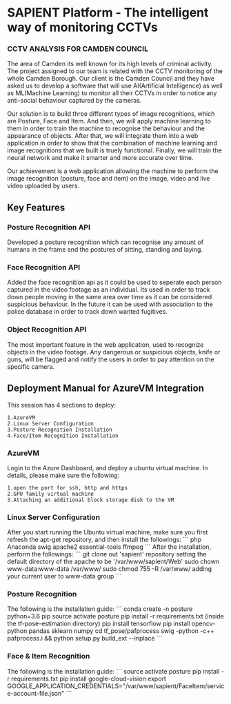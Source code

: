 <h1>SAPIENT Platform - The intelligent way of monitoring CCTVs</h1>

<h3>CCTV ANALYSIS FOR CAMDEN COUNCIL</h3>

The area of Camden its well known for its high levels of criminal activity. The project assigned to our team is related with the CCTV monitoring of the whole Camden Borough. Our client is the Camden Council and they have asked us to develop a software that will use AI(Artificial Intelligence) as well as ML(Machine Learning) to monitor all their CCTVs in order to notice any anti-social behaviour captured by the cameras. 

Our solution is to build three different types of image recognitions, which are Posture, Face and Item. And then, we will apply machine learning to them in order to train the machine to recognise the behaviour and the appearance of objects. After that, we will integrate them into a web application in order to show that the combination of machine learning and image recognitions that we built is truely functional. Finally, we will train the neural network and make it smarter and more accurate over time. 

Our achievement is a web application allowing the machine to perform the image recognition (posture, face and item) on the image, video and live video uploaded by users.

<h2>Key Features</h2>

<h3>Posture Recognition API</h3>
Developed a posture recognition which can recognise any amount of humans in the frame and the postures of sitting, standing and laying.

<h3>Face Recognition API</h3>
Added the face recognition api as it could be used to seperate each person captured in the video footage as an individual. Its used in order to track down people moving in the same area over time as it can be considered suspicious behaviour. In the future it can be used with association to the police database in order to track down wanted fugitives.

<h3>Object Recognition API</h3>
The most important feature in the web application, used to recognize objects in the video footage. Any dangerous or suspicious objects, knife or guns, will be flagged and notify the users in order to pay attention on the specific camera.

<h2>Deployment Manual for AzureVM Integration</h2>

This session has 4 sections to deploy:
```
1.AzureVM
2.Linux Server Configuration
3.Posture Recognition Installation
4.Face/Item Recognition Installation
```
<h3>AzureVM</h3>
Login to the Azure Dashboard, and deploy a ubuntu virtual machine. In details, please make sure the following:

```
1.open the port for ssh, http and https
2.GPU family virtual machine
3.Attaching an additional block storage disk to the VM
```

<h3>Linux Server Configuration</h3>
After you start running the Ubuntu virtual machine, make sure you first refresh the apt-get repository, and then install the followings:
```
php
Anaconda
swig
apache2
essential-tools
ffmpeg
```
After the installation, perform the followings:
```
git clone out 'sapient' repository
setting the default directory of the apache to be '/var/www/sapient/Web'
sudo chown www-data:www-data /var/www/
sudo chmod 755 -R /var/www/
adding your current user to www-data group
```
<h3>Posture Recognition</h3>
The following is the installation guide:
```
conda create -n posture python=3.6 pip
source activate posture
pip install -r requirements.txt (inside the tf-pose-estimation directory)
pip install tensorflow
pip install opencv-python pandas sklearn numpy
cd tf_pose/pafprocess
swig -python -c++ pafprocess.i && python setup.py build_ext --inplace
```
<h3>Face & Item Recognition</h3>
The following is the installation guide:
```
source activate posture
pip install -r requirements.txt
pip install google-cloud-vision
export GOOGLE_APPLICATION_CREDENTIALS="/var/www/sapient/FaceItem/service-account-file.json"
```
